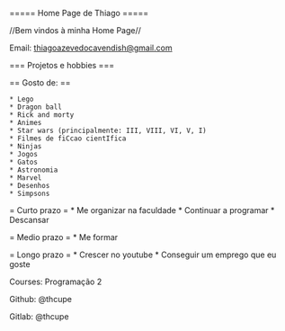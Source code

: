  ===== Home Page de Thiago =====



 //Bem vindos à minha Home Page//


Email: thiagoazevedocavendish@gmail.com

=== Projetos e hobbies ===

 == Gosto de: ==

    * Lego
    * Dragon ball
    * Rick and morty
    * Animes
    * Star wars (principalmente: III, VIII, VI, V, I)
    * Filmes de fiCcao cientIfica
    * Ninjas
    * Jogos
    * Gatos
    * Astronomia
    * Marvel
    * Desenhos
    * Simpsons

 = Curto prazo =
     * Me organizar na faculdade
     * Continuar a programar
     * Descansar

 = Medio prazo =
     * Me formar

 = Longo prazo =
    * Crescer no youtube
    * Conseguir um emprego que eu goste


 Courses: Programação 2


 Github: @thcupe

 Gitlab: @thcupe

